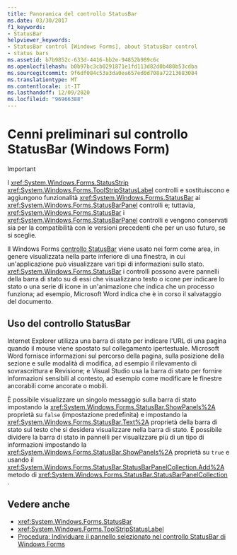 ```yaml
---
title: Panoramica del controllo StatusBar
ms.date: 03/30/2017
f1_keywords:
- StatusBar
helpviewer_keywords:
- StatusBar control [Windows Forms], about StatusBar control
- status bars
ms.assetid: b7b9852c-633d-4416-bb2e-94852b989c6c
ms.openlocfilehash: b0b97bc3cb0291871e1fd113d82d0b480b53cdba
ms.sourcegitcommit: 9f6df084c53a3da0ea657ed0d708a72213683084
ms.translationtype: MT
ms.contentlocale: it-IT
ms.lasthandoff: 12/09/2020
ms.locfileid: "96966388"
---
```

# <a name="statusbar-control-overview-windows-forms"></a>Cenni preliminari sul controllo StatusBar (Windows Form)
> [!IMPORTANT]
> I <xref:System.Windows.Forms.StatusStrip> <xref:System.Windows.Forms.ToolStripStatusLabel> controlli e sostituiscono e aggiungono funzionalità <xref:System.Windows.Forms.StatusBar> ai <xref:System.Windows.Forms.StatusBarPanel> controlli e; tuttavia, <xref:System.Windows.Forms.StatusBar> i <xref:System.Windows.Forms.StatusBarPanel> controlli e vengono conservati sia per la compatibilità con le versioni precedenti che per un uso futuro, se si sceglie.  
  
 Il Windows Forms [controllo StatusBar](statusbar-control-windows-forms.md) viene usato nei form come area, in genere visualizzata nella parte inferiore di una finestra, in cui un'applicazione può visualizzare vari tipi di informazioni sullo stato. <xref:System.Windows.Forms.StatusBar> i controlli possono avere pannelli della barra di stato su di essi che visualizzano testo o icone per indicare lo stato o una serie di icone in un'animazione che indica che un processo funziona; ad esempio, Microsoft Word indica che è in corso il salvataggio del documento.  
  
## <a name="using-the-statusbar-control"></a>Uso del controllo StatusBar  
 Internet Explorer utilizza una barra di stato per indicare l'URL di una pagina quando il mouse viene spostato sul collegamento ipertestuale. Microsoft Word fornisce informazioni sul percorso della pagina, sulla posizione della sezione e sulle modalità di modifica, ad esempio il rilevamento di sovrascrittura e Revisione; e Visual Studio usa la barra di stato per fornire informazioni sensibili al contesto, ad esempio come modificare le finestre ancorabili come ancorate o mobili.  
  
 È possibile visualizzare un singolo messaggio sulla barra di stato impostando la <xref:System.Windows.Forms.StatusBar.ShowPanels%2A> proprietà su `false` (impostazione predefinita) e impostando la <xref:System.Windows.Forms.StatusBar.Text%2A> proprietà della barra di stato sul testo che si desidera visualizzare nella barra di stato. È possibile dividere la barra di stato in pannelli per visualizzare più di un tipo di informazioni impostando la <xref:System.Windows.Forms.StatusBar.ShowPanels%2A> proprietà su `true` e usando il <xref:System.Windows.Forms.StatusBar.StatusBarPanelCollection.Add%2A> metodo di <xref:System.Windows.Forms.StatusBar.StatusBarPanelCollection> .  
  
## <a name="see-also"></a>Vedere anche

- <xref:System.Windows.Forms.StatusBar>
- <xref:System.Windows.Forms.ToolStripStatusLabel>
- [Procedura: Individuare il pannello selezionato nel controllo StatusBar di Windows Forms](determine-which-panel-wf-statusbar-control-was-clicked.md)
